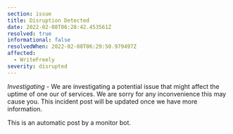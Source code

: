 ```yaml
---
section: issue
title: Disruption Detected
date: 2022-02-08T06:28:42.453561Z
resolved: true
informational: false
resolvedWhen: 2022-02-08T06:29:50.979497Z
affected:
  - WriteFreely
severity: disrupted
---
```

*Investigating* - We are investigating a potential issue that might affect the uptime of one our of services. We are sorry for any inconvenience this may cause you. This incident post will be updated once we have more information.

This is an automatic post by a monitor bot.
        